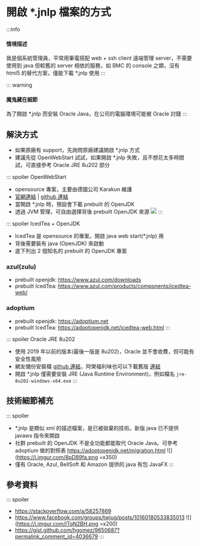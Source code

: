 # 開啟 *.jnlp 檔案的方式

:::info
#### 情境描述
我是個系統管理員，平常用筆電搭配 web + ssh client 遠端管理 server，不需要使用到 java
但較舊的 server 相依的服務，如 BMC 的 console 之類，沒有 html5 的替代方案，僅能下載 *.jnlp 使用
:::

::: warning
#### 魔鬼藏在細節
為了開啟 *.jnlp 而安裝 Oracle Java，在公司的電腦環境可能被 Oracle 討錢
:::


## 解決方式

- 如果原廠有 support，先詢問原廠建議開啟 *.jnlp 方式
- 建議先從 OpenWebStart 試試，如果開啟 *.jnlp 失敗，且不想花太多時間試，可直接參考 Oracle JRE 8u202 部分

::: spoiler OpenWebStart
- opensource 專案，主要由德國公司 Karakun 維護
- [官網連結](https://openwebstart.com) | [github 連結](https://github.com/karakun/OpenWebStart)
- 當開啟 *.jnlp 時，預設會下載 prebuilt 的 OpenJDK
- 透過 JVM 管理，可自由選擇背後 prebuilt OpenJDK 來源
  ![](https://openwebstart.com/docs/images/OWS_jvm_mgmt.png)
:::

::: spoiler IcedTea + OpenJDK
- IcedTea 是 opensource 的專案，開啟 java web start(*.jnlp) 用
- 背後需要裝有 java (OpenJDK) 來啟動
- 底下列出 2 個知名的 prebuilt 的 OpenJDK 專案
### azul(zulu)
- prebuilt openjdk: https://www.azul.com/downloads
- prebuilt IcedTea: https://www.azul.com/products/components/icedtea-web/
### adoptium
- prebuilt openjdk: https://adoptium.net
- prebuilt IcedTea: https://adoptopenjdk.net/icedtea-web.html
:::

::: spoiler Oracle JRE 8u202 
- 使用 2019 年以前的版本(最後一版是 8u202)，Oracle 並不會收費，但可能有安全性風險
- 網友備份安裝檔 [github 連結](https://github.com/frekele/oracle-java/releases/tag/8u202-b08)，阿榮福利味也可以下載舊版 [連結](https://www.azofreeware.com/2007/04/windows-platform-javatm-se-runtime.html)
- 開啟 *.jnlp 僅需要安裝 JRE (Java Runtime Environment)，例如檔名 `jre-8u202-windows-x64.exe`
:::

## 技術細節補充
::: spoiler
- *.jnlp 是類似 xml 的描述檔案，是已被拋棄的技術。新版 java 已不提供 javaws 指令來開啟
- 社群 prebuilt 的 OpenJDK 不是全功能都能取代 Oracle Java。可參考 adoptium 做的對照表 https://adoptopenjdk.net/migration.html
![](https://i.imgur.com/8pD89fa.png =x350)
- 僅有 Oracle, Azul, BellSoft 和 Amazon 提供的 java 有包 JavaFX 
:::

## 參考資料
::: spoiler
- https://stackoverflow.com/a/58257869
- https://www.facebook.com/groups/twjug/posts/10160180533835013
  ![](https://i.imgur.com/lTqN2BH.png =x200)
- https://gist.github.com/hgomez/9650687?permalink_comment_id=4036679
:::

